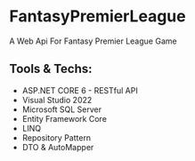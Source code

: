 # FantasyPremierLeague

A Web Api For Fantasy Premier League Game

## Tools & Techs: 

- ASP.NET CORE 6 - RESTful API
- Visual Studio 2022
- Microsoft SQL Server
- Entity Framework Core
- LINQ
- Repository Pattern
- DTO & AutoMapper
